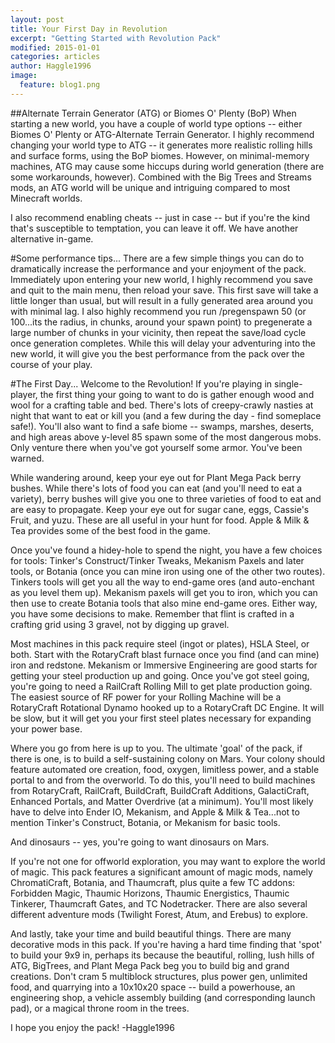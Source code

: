 ```yaml
---
layout: post
title: Your First Day in Revolution
excerpt: "Getting Started with Revolution Pack"
modified: 2015-01-01
categories: articles
author: Haggle1996
image:
  feature: blog1.png
---
```


##Alternate Terrain Generator (ATG) or Biomes O' Plenty (BoP)
When starting a new world, you have a couple of world type options -- either Biomes O' Plenty or ATG-Alternate Terrain Generator. I highly recommend changing your world type to ATG -- it generates more realistic rolling hills and surface forms, using the BoP biomes. However, on minimal-memory machines, ATG may cause some hiccups during world generation (there are some workarounds, however). Combined with the Big Trees and Streams mods, an ATG world will be unique and intriguing compared to most Minecraft worlds.

I also recommend enabling cheats -- just in case -- but if you're the kind that's susceptible to temptation, you can leave it off. We have another alternative in-game.

#Some performance tips...
There are a few simple things you can do to dramatically increase the performance and your enjoyment of the pack. Immediately upon entering your new world, I highly recommend you save and quit to the main menu, then reload your save. This first save will take a little longer than usual, but will result in a fully generated area around you with minimal lag. I also highly recommend you run /pregenspawn 50 (or 100...its the radius, in chunks, around your spawn point) to pregenerate a large number of chunks in your vicinity, then repeat the save/load cycle once generation completes. While this will delay your adventuring into the new world, it will give you the best performance from the pack over the course of your play.

#The First Day...
Welcome to the Revolution! If you're playing in single-player, the first thing your going to want to do is gather enough wood and wool for a crafting table and bed. There's lots of creepy-crawly nasties at night that want to eat or kill you (and a few during the day - find someplace safe!). You'll also want to find a safe biome -- swamps, marshes, deserts, and high areas above y-level 85 spawn some of the most dangerous mobs. Only venture there when you've got yourself some armor. You've been warned.

While wandering around, keep your eye out for Plant Mega Pack berry bushes. While there's lots of food you can eat (and you'll need to eat a variety), berry bushes will give you one to three varieties of food to eat and are easy to propagate. Keep your eye out for sugar cane, eggs, Cassie's Fruit, and yuzu. These are all useful in your hunt for food. Apple & Milk & Tea provides some of the best food in the game.

Once you've found a hidey-hole to spend the night, you have a few choices for  tools: Tinker's Construct/Tinker Tweaks, Mekanism Paxels and later tools, or Botania (once you can mine iron using one of the other two routes). Tinkers tools will get you all the way to end-game ores (and auto-enchant as you level them up). Mekanism paxels will get you to iron, which you can then use to create Botania tools that also mine end-game ores. Either way, you have some decisions to make. Remember that flint is crafted in a crafting grid using 3 gravel, not by digging up gravel.

Most machines in this pack require steel (ingot or plates), HSLA Steel, or both. Start with the RotaryCraft blast furnace once you find (and can mine) iron and redstone. Mekanism or Immersive Engineering are good starts for getting your steel production up and going. Once you've got steel going, you're going to need a RailCraft Rolling Mill to get plate production going. The easiest source of RF power for your Rolling Machine will be a RotaryCraft Rotational Dynamo hooked up to a RotaryCraft DC Engine. It will be slow, but it will get you your first steel plates necessary for expanding your power base.

Where you go from here is up to you. The ultimate 'goal' of the pack, if there is one, is to build a self-sustaining colony on Mars. Your colony should feature automated ore creation, food, oxygen, limitless power, and a stable portal to and from the overworld. To do this, you'll need to build machines from RotaryCraft, RailCraft, BuildCraft, BuildCraft Additions, GalactiCraft, Enhanced Portals, and Matter Overdrive (at a minimum). You'll most likely have to delve into Ender IO, Mekanism, and Apple & Milk & Tea...not to mention Tinker's Construct, Botania, or Mekanism for basic tools.

And dinosaurs -- yes, you're going to want dinosaurs on Mars.

If you're not one for offworld exploration, you may want to explore the world of magic. This pack features a significant amount of magic mods, namely ChromatiCraft, Botania, and Thaumcraft, plus quite a few TC addons: Forbidden Magic, Thaumic Horizons, Thaumic Energistics, Thaumic Tinkerer, Thaumcraft Gates, and TC Nodetracker. There are also several different adventure mods (Twilight Forest, Atum, and Erebus) to explore.

And lastly, take your time and build beautiful things. There are many decorative mods in this pack. If you're having a hard time finding that 'spot' to build your 9x9 in, perhaps its because the beautiful, rolling, lush hills of ATG, BigTrees, and Plant Mega Pack beg you to build big and grand creations. Don't cram 5 multiblock structures, plus power gen, unlimited food, and quarrying into a 10x10x20 space -- build a powerhouse, an engineering shop, a vehicle assembly building (and corresponding launch pad), or a magical throne room in the trees.

I hope you enjoy the pack!
-Haggle1996 

